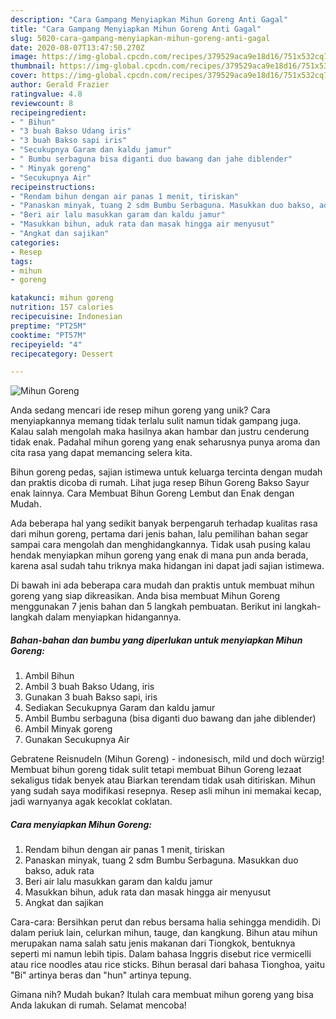 ```yaml
---
description: "Cara Gampang Menyiapkan Mihun Goreng Anti Gagal"
title: "Cara Gampang Menyiapkan Mihun Goreng Anti Gagal"
slug: 5020-cara-gampang-menyiapkan-mihun-goreng-anti-gagal
date: 2020-08-07T13:47:50.270Z
image: https://img-global.cpcdn.com/recipes/379529aca9e18d16/751x532cq70/mihun-goreng-foto-resep-utama.jpg
thumbnail: https://img-global.cpcdn.com/recipes/379529aca9e18d16/751x532cq70/mihun-goreng-foto-resep-utama.jpg
cover: https://img-global.cpcdn.com/recipes/379529aca9e18d16/751x532cq70/mihun-goreng-foto-resep-utama.jpg
author: Gerald Frazier
ratingvalue: 4.8
reviewcount: 8
recipeingredient:
- " Bihun"
- "3 buah Bakso Udang iris"
- "3 buah Bakso sapi iris"
- "Secukupnya Garam dan kaldu jamur"
- " Bumbu serbaguna bisa diganti duo bawang dan jahe diblender"
- " Minyak goreng"
- "Secukupnya Air"
recipeinstructions:
- "Rendam bihun dengan air panas 1 menit, tiriskan"
- "Panaskan minyak, tuang 2 sdm Bumbu Serbaguna. Masukkan duo bakso, aduk rata"
- "Beri air lalu masukkan garam dan kaldu jamur"
- "Masukkan bihun, aduk rata dan masak hingga air menyusut"
- "Angkat dan sajikan"
categories:
- Resep
tags:
- mihun
- goreng

katakunci: mihun goreng 
nutrition: 157 calories
recipecuisine: Indonesian
preptime: "PT25M"
cooktime: "PT57M"
recipeyield: "4"
recipecategory: Dessert

---
```



![Mihun Goreng](https://img-global.cpcdn.com/recipes/379529aca9e18d16/751x532cq70/mihun-goreng-foto-resep-utama.jpg)

Anda sedang mencari ide resep mihun goreng yang unik? Cara menyiapkannya memang tidak terlalu sulit namun tidak gampang juga. Kalau salah mengolah maka hasilnya akan hambar dan justru cenderung tidak enak. Padahal mihun goreng yang enak seharusnya punya aroma dan cita rasa yang dapat memancing selera kita.

Bihun goreng pedas, sajian istimewa untuk keluarga tercinta dengan mudah dan praktis dicoba di rumah. Lihat juga resep Bihun Goreng Bakso Sayur enak lainnya. Cara Membuat Bihun Goreng Lembut dan Enak dengan Mudah.

Ada beberapa hal yang sedikit banyak berpengaruh terhadap kualitas rasa dari mihun goreng, pertama dari jenis bahan, lalu pemilihan bahan segar sampai cara mengolah dan menghidangkannya. Tidak usah pusing kalau hendak menyiapkan mihun goreng yang enak di mana pun anda berada, karena asal sudah tahu triknya maka hidangan ini dapat jadi sajian istimewa.


Di bawah ini ada beberapa cara mudah dan praktis untuk membuat mihun goreng yang siap dikreasikan. Anda bisa membuat Mihun Goreng menggunakan 7 jenis bahan dan 5 langkah pembuatan. Berikut ini langkah-langkah dalam menyiapkan hidangannya.

<!--inarticleads1-->

##### Bahan-bahan dan bumbu yang diperlukan untuk menyiapkan Mihun Goreng:

1. Ambil  Bihun
1. Ambil 3 buah Bakso Udang, iris
1. Gunakan 3 buah Bakso sapi, iris
1. Sediakan Secukupnya Garam dan kaldu jamur
1. Ambil  Bumbu serbaguna (bisa diganti duo bawang dan jahe diblender)
1. Ambil  Minyak goreng
1. Gunakan Secukupnya Air


Gebratene Reisnudeln (Mihun Goreng) - indonesisch, mild und doch würzig! Membuat bihun goreng tidak sulit tetapi membuat Bihun Goreng lezaat sekaligus tidak benyek atau Biarkan terendam tidak usah ditiriskan. Mihun yang sudah saya modifikasi resepnya. Resep asli mihun ini memakai kecap, jadi warnyanya agak kecoklat coklatan. 

<!--inarticleads2-->

##### Cara menyiapkan Mihun Goreng:

1. Rendam bihun dengan air panas 1 menit, tiriskan
1. Panaskan minyak, tuang 2 sdm Bumbu Serbaguna. Masukkan duo bakso, aduk rata
1. Beri air lalu masukkan garam dan kaldu jamur
1. Masukkan bihun, aduk rata dan masak hingga air menyusut
1. Angkat dan sajikan


Cara-cara: Bersihkan perut dan rebus bersama halia sehingga mendidih. Di dalam periuk lain, celurkan mihun, tauge, dan kangkung. Bihun atau mihun merupakan nama salah satu jenis makanan dari Tiongkok, bentuknya seperti mi namun lebih tipis. Dalam bahasa Inggris disebut rice vermicelli atau rice noodles atau rice sticks. Bihun berasal dari bahasa Tionghoa, yaitu &#34;Bi&#34; artinya beras dan &#34;hun&#34; artinya tepung. 

Gimana nih? Mudah bukan? Itulah cara membuat mihun goreng yang bisa Anda lakukan di rumah. Selamat mencoba!
